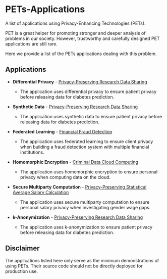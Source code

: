 # PETs-Applications

A list of applications using Privacy-Enhancing Technologies (PETs).

PET is a great helper for promoting stronger and deeper analysis of problems in our society. However, trustworthy and carefully designed PET applications are still rare.

Here we provide a list of the PETs applications dealing with this problem. 


## Applications

- **Differential Privacy** - [Privacy-Preserving Research Data Sharing](differential_privacy/privacy-preserving_research_data_sharing)
    - The application uses differential privacy to ensure patient privacy before releasing data for diabetes prediction.

- **Synthetic Data** - [Privacy-Preserving Research Data Sharing](synthetic_data/privacy-preserving_research_data_sharing)
    - The application uses synthetic data to ensure patient privacy before releasing data for diabetes prediction.

- **Federated Learning** - [Financial Fraud Detection](federated_learning/financial_fraud_detection)
    - The application uses federated learning to ensure client privacy when building a fraud detection system with multiple financial institutions.

- **Homomorphic Encryption** - [Criminal Data Cloud Computing](homomorphic_encryption/criminal_data_cloud_computing)
    - The application uses homomorphic encryption to ensure personal privacy when computing data on the cloud.

- **Secure Multiparty Computation** - [Privacy-Preserving Statistical Average Salary Calculation](secure_multiparty_computaion/privacy-preserving_statistical_average_salary_calculation)
    - The application uses secure multiparty computation to ensure personal salary privacy when investigating gender wage gaps.

- **k-Anonymization** - [Privacy-Preserving Research Data Sharing](k-anonymization/privacy-preserving_research_data_sharing)
    - The application uses k-anonymization to ensure patient privacy before releasing data for diabetes prediction.

## Disclaimer

The applications listed here only serve as the minimum demonstrations of using PETs. Their source code should not be directly deployed for production use.